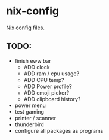 # nix-config
Nix config files.

## TODO:
- finish eww bar
  - ADD clock
  - ADD ram / cpu usage?
  - ADD CPU temp?
  - ADD Power profile?
  - ADD emoji picker?
  - ADD clipboard history?
- power menu
- test gaming
- printer / scanner
- thunderbird
- configure all packages as programs
